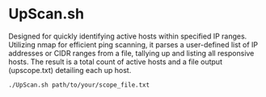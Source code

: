 # UpScan.sh

Designed for quickly identifying active hosts within specified IP ranges. Utilizing nmap for efficient ping scanning, it parses a user-defined list of IP addresses or CIDR ranges from a file, tallying up and listing all responsive hosts. The result is a total count of active hosts and a file output (upscope.txt) detailing each up host.
```
./UpScan.sh path/to/your/scope_file.txt
```
